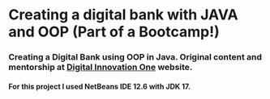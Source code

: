 # Creating a digital bank with JAVA and OOP (Part of a Bootcamp!)
### Creating a Digital Bank using OOP in Java. Original content and mentorship at [Digital Innovation One](https://web.dio.me/lab/criando-um-banco-digital-com-java-e-orientacao-objetos/learning/1f5144ac-ae5d-4a25-a8cd-dd36cdbd0809) website.
#### For this project I used NetBeans IDE 12.6 with JDK 17.
